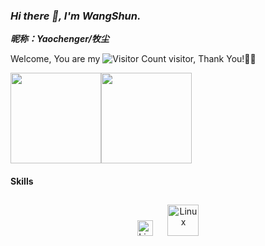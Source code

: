 ### _Hi there 👋, I'm WangShun._

***昵称：Yaochenger/牧尘***

Welcome, You are my ![Visitor Count](https://profile-counter.glitch.me/Yaochenger/count.svg) visitor, Thank You!🎉🎉

<!-- [![Top Langs](https://github-readme-stats.vercel.app/api/top-langs/?username=Yaochenger&theme=flag-india)](https://github.com/Yaochenger/github-readme-stats) -->

<span><img src="https://github-readme-stats.vercel.app/api/top-langs/?username=Yaochenger&layout=compact" height=145/></span><span><img src="https://github-readme-stats.vercel.app/api?username=Yaochenger&count_private=true&show_icons=true" height=145/></span>

#### Skills
<div align="center">
<img style="margin: 10px" src="https://riscv.org/wp-content/uploads/2020/06/riscv-color.svg" alt="Linux" height="25" />
  
<img style="margin: 10px" src="https://github.com/RT-Thread/rt-thread/blob/master/documentation/figures/logo.png" alt="Linux" height="50" />
</div>

</td>
<td valign="top" width="33%">

<!--
**Yaochenger/Yaochenger** is a ✨ _special_ ✨ repository because its `README.md` (this file) appears on your GitHub profile.
Here are some ideas to get you started:

- 🔭 I’m currently working on ...
- 🌱 I’m currently learning ...
- 👯 I’m looking to collaborate on ...
- 🤔 I’m looking for help with ...
- 💬 Ask me about ...
- 📫 How to reach me: ...
- 😄 Pronouns: ...
- ⚡ Fun fact: ...
-->
